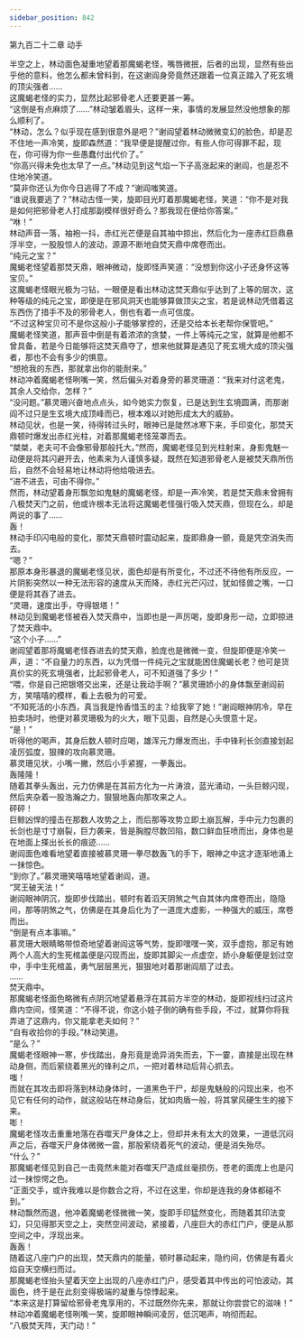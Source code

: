 ```yaml
---
sidebar_position: 842
---
```

 第九百二十二章 动手


半空之上，林动面色凝重地望着那魔蝎老怪，嘴唇微抿，后者的出现，显然有些出乎他的意料，他怎么都未曾料到，在这谢阎身旁竟然还跟着一位真正踏入了死玄境的顶尖强者……  
这魔蝎老怪的实力，显然比起邪骨老人还要更甚一筹。  
“这倒是有点麻烦了……”林动皱着眉头，这样一来，事情的发展显然没他想象的那么顺利了。  
“林动，怎么？似乎现在感到很意外是吧？”谢阎望着林动微微变幻的脸色，却是忍不住地一声冷笑，旋即森然道：“我早便是提醒过你，有些人你可得罪不起，现在，你可得为你一些愚蠢付出代价了。”  
“你高兴得未免也太早了一点。”林动见到这气焰一下子高涨起来的谢阎，也是忍不住地冷笑道。  
“莫非你还认为你今日逃得了不成？”谢阎嗤笑道。  
“谁说我要逃了？”林动古怪一笑，旋即目光盯着那魔蝎老怪，笑道：“你不是对我是如何把邪骨老人打成那副模样很好奇么？那我现在便给你答案。”  
“咻！”  
林动声音一落，袖袍一抖，赤红光芒便是自其袖中掠出，然后化为一座赤红巨鼎悬浮半空，一股股惊人的波动，源源不断地自焚天鼎中席卷而出。  
“纯元之宝？”  
魔蝎老怪望着那焚天鼎，眼神微动，旋即怪声笑道：“没想到你这小子还身怀这等宝贝。”  
这魔蝎老怪眼光极为刁钻，一眼便是看出林动这焚天鼎似乎达到了上等的层次，这种等级的纯元之宝，即便是在邪风洞天也能够算做顶尖之宝，若是说林动凭借着这东西伤了措手不及的邪骨老人，倒也有着一点可信度。  
“不过这种宝贝可不是你这般小子能够掌控的，还是交给本长老帮你保管吧。”  
魔蝎老怪笑道，那声音中倒是有着浓浓的贪婪，一件上等纯元之宝，就算是他都不曾具备，若是今日能够将这焚天鼎夺了，想来他就算是遇见了死玄境大成的顶尖强者，那也不会有多少的惧意。  
“想抢我的东西，那就拿出你的能耐来。”  
林动冲着魔蝎老怪咧嘴一笑，然后偏头对着身旁的慕灵珊道：“我来对付这老鬼，其余人交给你，怎样？”  
“没问题。”慕灵珊兴奋地点点头，如今她实力恢复，已是达到生玄境圆满，而那谢阎不过只是生玄境大成顶峰而已，根本难以对她形成太大的威胁。  
林动见状，也是一笑，待得转过头时，眼神已是陡然冰寒下来，手印变化，那焚天鼎顿时爆发出赤红光柱，对着那魔蝎老怪笼罩而去。  
“桀桀，老夫可不会像邪骨那般托大。”然而，魔蝎老怪见到光柱射来，身影鬼魅一动便是将其闪避开去，他素来为人谨慎多疑，既然在知道邪骨老人是被焚天鼎所伤后，自然不会轻易地让林动将他给吸进去。  
“进不进去，可由不得你。”  
然而，林动望着身形飘忽如鬼魅的魔蝎老怪，却是一声冷笑，若是焚天鼎未曾拥有八极焚天门之前，他或许根本无法将这魔蝎老怪强行吸入焚天鼎，但现在么，却是两说的事了……  
轰！  
林动手印闪电般的变化，那焚天鼎顿时震动起来，旋即鼎身一颤，竟是凭空消失而去。  
“嗯？”  
那原本身形暴退的魔蝎老怪见状，面色却是有所变化，不过还不待他有所反应，一片阴影突然以一种无法形容的速度从天而降，赤红光芒闪过，犹如怪兽之嘴，一口便是将其吞了进去。  
“灵珊，速度出手，夺得银塔！”  
林动见到魔蝎老怪被吞入焚天鼎中，当即也是一声厉喝，旋即身形一动，立即掠进了焚天鼎中。  
“这个小子……”  
谢阎望着那将魔蝎老怪吞进去的焚天鼎，脸庞也是微微一变，但旋即便是冷笑一声，道：“不自量力的东西，以为凭借一件纯元之宝就能困住魔蝎长老？他可是货真价实的死玄境强者，比起邪骨老人，可不知道强了多少！”  
“喂，你是自己把银塔交出来，还是让我动手啊？”慕灵珊娇小的身体飘至谢阎前方，笑嘻嘻的模样，看上去极为的可爱。  
“不知死活的小东西，真当我是怜香惜玉的主？给我宰了她！”谢阎眼神阴冷，早在拍卖场时，他便对慕灵珊极为的火大，眼下见面，自然是心头恨意十足。  
“是！”  
听得他的喝声，其身后数人顿时应喝，雄浑元力爆发而出，手中锋利长剑直接划起凌厉弧度，狠辣的攻向慕灵珊。  
慕灵珊见状，小嘴一撇，然后小手紧握，一拳轰出。  
轰隆隆！  
随着其拳头轰出，元力仿佛是在其前方化为一片涛浪，蓝光涌动，一头巨鲸闪现，然后夹杂着一股浩瀚之力，狠狠地轰向那攻来之人。  
砰砰！  
巨鲸凶悍的撞击在那数人攻势之上，而后那等攻势立即土崩瓦解，手中元力包裹的长剑也是寸寸崩裂，巨力袭来，皆是胸膛尽数凹陷，数口鲜血狂喷而出，身体也是在地面上搽出长长的痕迹……  
谢阎面色难看地望着直接被慕灵珊一拳尽数轰飞的手下，眼神之中这才逐渐地涌上一抹惊色。  
“到你了。”慕灵珊笑嘻嘻地望着谢阎，道。  
“冥王破天法！”  
谢阎眼神阴沉，旋即步伐踏出，顿时有着滔天阴煞之气自其体内席卷而出，隐隐间，那等阴煞之气，仿佛是在其身后化为了一道庞大虚影，一种强大的威压，席卷而出。  
“倒是有点本事嘛。”  
慕灵珊大眼睛略带惊奇地望着谢阎这等气势，旋即嘿嘿一笑，双手虚抱，那足有她两个人高大的生死棺盖便是闪现而出，旋即其脚尖一点虚空，娇小身躯便是划过空中，手中生死棺盖，勇气层层黑光，狠狠地对着那谢阎扇了过去。  
……  
焚天鼎中。  
那魔蝎老怪面色略微有点阴沉地望着悬浮在其前方半空的林动，旋即视线扫过这片鼎内空间，怪笑道：“不得不说，你这小娃子倒的确有些手段，不过，就算你将我弄进了这鼎内，你又能拿老夫如何？”  
“自有收拾你的手段。”林动笑道。  
“是么？”  
魔蝎老怪眼神一寒，步伐踏出，身形竟是诡异消失而去，下一霎，直接是出现在林动身侧，而后萦绕着黑光的锋利之爪，一把对着林动后背心抓去。  
嗤！  
而就在其攻击即将落到林动身体时，一道黑色干尸，却是鬼魅般的闪现出来，也不见它有任何的动作，就这般站在林动身后，犹如肉盾一般，将其掌风硬生生的接下来。  
嘭！  
魔蝎老怪攻击重重地落在吞噬天尸身体之上，但却并未有太大的效果，一道低沉闷声之后，吞噬天尸身体微微一震，那股萦绕着死气的波动，便是消失殆尽。  
“什么？”  
那魔蝎老怪见到自己一击竟然未能对吞噬天尸造成丝毫损伤，苍老的面庞上也是闪过一抹惊愕之色。  
“正面交手，或许我难以是你数合之将，不过在这里，你却是连我的身体都碰不到。”  
林动飘然而退，他冲着魔蝎老怪微微一笑，旋即手印猛然变化，而随着其印法变幻，只见得那天空之上，突然空间波动，紧接着，八座巨大的赤红门户，便是从那空间之中，浮现出来。  
轰轰！  
随着这八座门户的出现，焚天鼎内的能量，顿时暴动起来，隐约间，仿佛是有着火焰自天空横扫而过。  
那魔蝎老怪抬头望着天空上出现的八座赤红门户，感受着其中传出的可怕波动，其面色，终于是在此刻变得极端的凝重与惊悸起来。  
“本来这是打算留给邪骨老鬼享用的，不过既然你先来，那就让你尝尝它的滋味！”  
林动冲着魔蝎老怪咧嘴一笑，旋即眼神瞬间凌厉，低沉喝声，响彻而起。  
“八极焚天阵，天门动！”  
  
  

